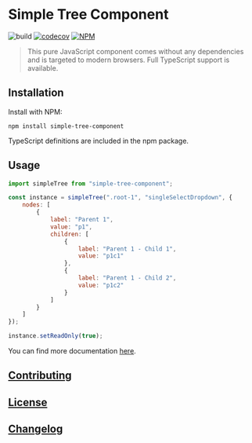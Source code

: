 # Simple Tree Component

![build](https://github.com/ckotzbauer/simple-tree-component/workflows/build/badge.svg)
[![codecov](https://codecov.io/gh/ckotzbauer/simple-tree-component/branch/master/graph/badge.svg?token=CDK8TH9DLZ)](https://codecov.io/gh/ckotzbauer/simple-tree-component)
[![NPM](https://img.shields.io/npm/v/simple-tree-component.svg)](https://www.npmjs.com/package/simple-tree-component)

> This pure JavaScript component comes without any dependencies and is targeted to modern browsers. Full TypeScript support is available.


## Installation

Install with NPM:
```
npm install simple-tree-component
```
TypeScript definitions are included in the npm package.

## Usage

```js
import simpleTree from "simple-tree-component";

const instance = simpleTree(".root-1", "singleSelectDropdown", {
    nodes: [
        {
            label: "Parent 1",
            value: "p1",
            children: [
                {
                    label: "Parent 1 - Child 1",
                    value: "p1c1"
                },
                {
                    label: "Parent 1 - Child 2",
                    value: "p1c2"
                }
            ]
        }
    ]
});

instance.setReadOnly(true);
```

You can find more documentation [here](https://www.ckotzbauer.de/simple-tree-component).


[Contributing](https://github.com/ckotzbauer/simple-tree-component/blob/master/.github/CONTRIBUTING.md)
--------
[License](https://github.com/ckotzbauer/simple-tree-component/blob/master/LICENSE)
--------
[Changelog](https://github.com/ckotzbauer/simple-tree-component/blob/master/CHANGELOG.md)
--------
